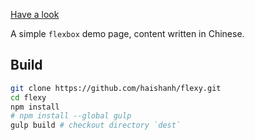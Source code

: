 
[Have a look][demo]


A simple `flexbox` demo page, content written in Chinese.

## Build

```sh
git clone https://github.com/haishanh/flexy.git
cd flexy
npm install
# npm install --global gulp
gulp build # checkout directory `dest`
```


[demo]: http://flex.haishan.me
